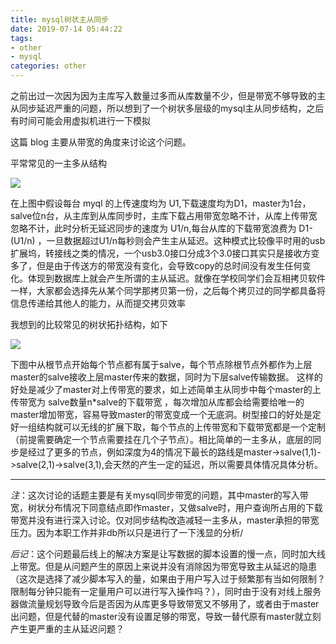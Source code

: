 ```yaml
---
title: mysql树状主从同步
date: 2019-07-14 05:44:22
tags: 
- other
- mysql
categories: other
---
```


之前出过一次因为因为主库写入数量过多而从库数量不少，但是带宽不够导致的主从同步延迟严重的问题，所以想到了一个树状多层级的mysql主从同步结构，之后有时间可能会用虚拟机进行一下模拟

这篇 blog 主要从带宽的角度来讨论这个问题。

平常常见的一主多从结构

![](/images/简单主从同步.jpg)

在上图中假设每台 myql 的上传速度均为 U1,下载速度均为D1，master为1台，salve位n台，从主库到从库同步时，主库下载占用带宽忽略不计，从库上传带宽忽略不计，此时分析无延迟同步的速度为 U1/n,每台从库的下载带宽浪费为 D1-(U1/n) ，一旦数据超过U1/n每秒则会产生主从延迟。这种模式比较像平时用的usb扩展坞，转接线之类的情况，一个usb3.0接口分成3个3.0接口其实只是接收方变多了，但是由于传送方的带宽没有变化，会导致copy的总时间没有发生任何变化。体现到数据库上就会产生所谓的主从延迟。就像在学校同学们会互相拷贝软件一样，大家都会选择先从某个同学那拷贝第一份，之后每个拷贝过的同学都具备将信息传递给其他人的能力，从而提交拷贝效率<br>

我想到的比较常见的树状拓扑结构，如下
<!--more-->

![](/images/树状主从同步.jpg)

下图中从根节点开始每个节点都有属于salve，每个节点除根节点外都作为上层master的salve接收上层master传来的数据，同时为下层salve传输数据。
这样的好处是减少了master对上传带宽的要求，如上述简单主从同步中每个master的上传带宽为 salve数量n\*salve的下载带宽 ，每次增加从库都会给需要给唯一的master增加带宽，容易导致master的带宽变成一个无底洞。树型接口的好处是定好一组结构就可以无线的扩展下取，每个节点的上传带宽和下载带宽都是一个定制（前提需要确定一个节点需要挂在几个子节点）。相比简单的一主多从，底层的同步是经过了更多的节点，例如深度为4的情况下最长的路线是master->salve(1,1)->salve(2,1)->salve(3,1),会天然的产生一定的延迟，所以需要具体情况具体分析。

---

*注*：这次讨论的话题主要是有关mysql同步带宽的问题，其中master的写入带宽，树状分布情况下同意结点即作master，又做salve时，用户查询所占用的下载带宽并没有进行深入讨论。仅对同步结构改造减轻一主多从，master承担的带宽压力。因为本职工作并非db所以只是进行了一下浅显的分析/

*后记*：这个问题最后线上的解决方案是让写数据的脚本设置的慢一点，同时加大线上带宽。但是从问题产生的原因上来说并没有消除因为带宽导致主从延迟的隐患（这次是选择了减少脚本写入的量，如果由于用户写入过于频繁那有当如何限制？限制每分钟只能有一定量用户可以进行写入操作吗？），同时由于没有对线上服务器做流量规划导致今后是否因为从库更多导致带宽又不够用了，或者由于master出问题，但是代替的master没有设置足够的带宽，导致一替代原有master就立刻产生更严重的主从延迟问题？






